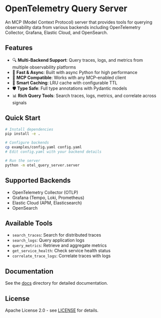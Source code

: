 # OpenTelemetry Query Server

An MCP (Model Context Protocol) server that provides tools for querying observability data from various backends including OpenTelemetry Collector, Grafana, Elastic Cloud, and OpenSearch.

## Features

- 🔍 **Multi-Backend Support**: Query traces, logs, and metrics from multiple observability platforms
- 🚀 **Fast & Async**: Built with async Python for high performance
- 🔧 **MCP Compatible**: Works with any MCP-enabled client
- 💾 **Smart Caching**: LRU cache with configurable TTL
- 🛡️ **Type Safe**: Full type annotations with Pydantic models
- 📊 **Rich Query Tools**: Search traces, logs, metrics, and correlate across signals

## Quick Start

```bash
# Install dependencies
pip install -e .

# Configure backends
cp examples/config.yaml config.yaml
# Edit config.yaml with your backend details

# Run the server
python -m otel_query_server.server
```

## Supported Backends

- OpenTelemetry Collector (OTLP)
- Grafana (Tempo, Loki, Prometheus)
- Elastic Cloud (APM, Elasticsearch)
- OpenSearch

## Available Tools

- `search_traces`: Search for distributed traces
- `search_logs`: Query application logs
- `query_metrics`: Retrieve and aggregate metrics
- `get_service_health`: Check service health status
- `correlate_trace_logs`: Correlate traces with logs

## Documentation

See the [docs](./docs) directory for detailed documentation.

## License

Apache License 2.0 - see [LICENSE](./LICENSE) for details. 